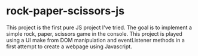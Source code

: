 # rock-paper-scissors-js
This project is the first pure JS project I've tried. The goal is to implement a simple rock, paper, scissors game in the console. This project is played using a UI make from DOM manipulation and eventListener methods in a first attempt to create a webpage using Javascript.